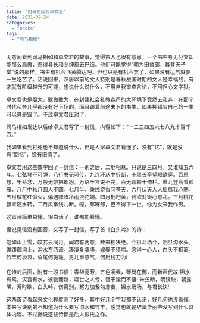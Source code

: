 ```yaml
---
title: "司马相如和卓文君"
date: 2021-09-24
categories: 
  - "books"
tags: 
  - "司马相如"
---
```


无意间看到司马相如和卓文君的故事，觉得古人也很有意思。一个书生身无分文却能那么高傲，惹得县长和乡绅都去巴结。他们可能觉得“朝为田舍郎，暮登天子堂”说的那样，书生有机会飞黄腾达吧。但也只是有机会罢了，如果没有运气就要一生吃苦了。话说回来，汉唐以前的文人特别是春秋战国时期的文人是幸福的，有才就有阶级越升的可能，想说什么说什么，不用自我审查言论，不用担心文字狱。

卓文君也是胆大，敢做敢为，在封建社会礼教森严的大环境下竟然去私奔，在那个时代私奔几乎都没有好下场的。而且跟着前途未卜的书生，如果押错宝自己的一生可以算是毁了。不过卓文君压对了。

司马相如发达以后给卓文君写了一封信，内容如下：“一二三四五六七八九十百千万。”

我如果看到打死也不知道说什么，但是人家卓文君看懂了，没有“亿”，就是没有“回忆”，没有旧情了。

卓文君用这些数字回了一封信：一别之后，二地相悬。只说是三四月，又谁知五六年。七弦琴不可弹，八行书无可传，九连环从中折断，十里长亭望眼欲穿。百思想，千系念，万般无奈把郎怨。万语千言说不完，百无聊赖十倚栏。重九登高看孤雁，八月中秋月圆人不圆。七月半，秉烛烧香问苍天，六月伏天人人摇扇我心寒。五月榴花红似火，偏遇阵阵冷雨浇花端。四月枇杷黄，我欲对镜心意乱。三月桃花飘零随水转，二月风筝线儿断。噫，郎呀郎，巴不得下一世，你为女来我作男。

这首诗简单易懂，很白话了，谁都能看懂。

据说见信没有回音，又写了一封信，写了首《白头吟》的诗：

皑如山上雪，皎若云间月。闻君有两意，故来相决绝。今日斗酒会，明旦沟水头。躞蹀御沟上，沟水东西流。凄凄复凄凄，嫁娶不须啼。愿得一心人，白头不相离。竹竿何袅袅，鱼尾何簁簁。男儿重意气，何用钱刀为!  
　　  
在诗的后面，附有一段书信：春华竞芳，五色凌素，琴尚在御，而新声代故!锦水有鸳，汉宫有水，彼物而新，嗟世之人兮，瞀于淫而不悟! 朱弦断，明镜缺，朝露晞，芳时歇，白头吟，伤离别，努力加餐勿念妾，锦水汤汤，与君长诀!

这两首诗看起来文化程度高了好多，其中好几个字我都不认识，好几句也没看懂。本来写诀别的不知道为什么要写沟水和竹竿，感觉也就是辞藻华丽些没写到什么具体内容。不过据说这些诗都是后人假托之作。
